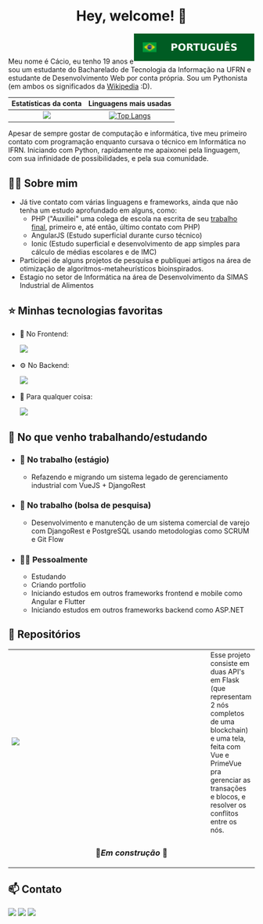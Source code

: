 
<h1 align="center">Hey, welcome! 👋</h2>

<a href="readme.md">
<img align="right" src="brazil-flag.svg"></a>
<br><br>

<!-- <img src="https://img.icons8.com/color/100/000000/brazil-circular.png"/>-->

Meu nome é Cácio, eu tenho 19 anos e sou um estudante do Bacharelado de Tecnologia da Informação na UFRN e estudante de Desenvolvimento Web por conta própria. Sou um Pythonista (em ambos os significados da <a href="https://en.wiktionary.org/wiki/Pythonist">Wikipedia</a> :D).



Estatísticas da conta |  Linguagens mais usadas
:-------------------------:|:-------------------------:
<img src="https://github-readme-stats.vercel.app/api?username=caciolucas&count_private=true&show_icons=true&theme=tokyonight&locale=pt-br&include_all_commits=true"/>  | [![Top Langs](https://github-readme-stats.vercel.app/api/top-langs/?username=caciolucas&exclude_repo=ITP,infopolitizado&theme=tokyonight&locale=pt-br)](https://github.com/caciolucas/github-readme-stats)

<p align="center">
    
</p>


Apesar de sempre gostar de computação e informática, tive meu primeiro contato com programação enquanto cursava o técnico em Informática no IFRN. Iniciando com Python, rapidamente me apaixonei pela linguagem, com sua infinidade de possibilidades, e pela sua comunidade. 


<h2>🙎‍♂️ Sobre mim</h2>


- Já tive contato com várias linguagens e frameworks, ainda que não tenha um estudo aprofundado em alguns, como:
    - PHP ("Auxiliei" uma colega de escola na escrita de seu <a href="https://github.com/caciolucas/infopolitizado">trabalho final</a>, primeiro e, até então, último contato com PHP)
    - AngularJS (Estudo superficial durante curso técnico)
    - Ionic (Estudo superficial e desenvolvimento de app simples para cálculo de médias escolares e de IMC)
- Participei de alguns projetos de pesquisa e publiquei artigos na área de otimização de algoritmos-metaheurísticos bioinspirados.
- Estagio no setor de Informática na área de Desenvolvimento da SIMAS Industrial de Alimentos

<h2>⭐ Minhas tecnologias favoritas </h2>


- 🎨 No Frontend:

    <img src="https://img.shields.io/badge/Vue.js-gray.svg?logo=vue-dot-js&style=for-the-badge&color=4FC08D&logoColor=white"/>
    
- ⚙️ No Backend:

    <img src="https://img.shields.io/badge/Django%20Rest-gray.svg?logo=django&style=for-the-badge&color=092E20&logoColor=white"/>
    
- 🐍 Para qualquer coisa:

    <img src="https://img.shields.io/badge/Python-gray.svg?logo=python&style=for-the-badge&color=3776AB&logoColor=white"/>


<h2>💼 No que venho trabalhando/estudando</h2>


- <h3>🏢 No trabalho (estágio)</h3>

    - Refazendo e migrando um sistema legado de gerenciamento industrial com VueJS + DjangoRest

- <h3>🏢 No trabalho (bolsa de pesquisa)</h3>

    - Desenvolvimento e manutenção de um sistema comercial de varejo com DjangoRest e PostgreSQL usando metodologias como SCRUM e Git Flow
    
- <h3>🙋‍♂️ Pessoalmente</h3>

    - Estudando
    - Criando portfolio 
    - Iniciando estudos em outros frameworks frontend e mobile como Angular e Flutter
    - Iniciando estudos em outros frameworks backend como ASP.NET


<h2>🚀 Repositórios</h2>

<table>
    <tr>
        <td width=450px><a href="https://github.com/caciolucas/blockchain-imd0293"><img src="https://github-readme-stats.vercel.app/api/pin/?username=caciolucas&repo=blockchain-imd0293&theme=tokyonight" /></a></td>
        <td>Esse projeto consiste em duas API's em Flask (que representam 2 nós completos de uma blockchain) e uma tela, feita com Vue e PrimeVue pra gerenciar as transações e blocos, e resolver os conflitos entre os nós.</td>
    </tr>
    <tr><td colspan='2'><h3 align="center">🚧<i>Em construção</i> 🚧 </h3></td></tr>
 </table>




<h2>📫 Contato</h2>

<a href="mailto:cclucas060901@gmail.com"><img src="https://img.shields.io/badge/cclucas060901@gmail.com-gray.svg?logo=mail-dot-ru&style=for-the-badge&color=EA4335&logoColor=white"/></a>
<a href="t.me/caciolucas"><img src="https://img.shields.io/badge/@caciolucas-gray.svg?logo=telegram&style=for-the-badge&color=26A5E4&logoColor=white"/></a>
<img src="https://img.shields.io/badge/@Cácio Lucas%239722-gray.svg?logo=discord&style=for-the-badge&color=5865F2&logoColor=white">
